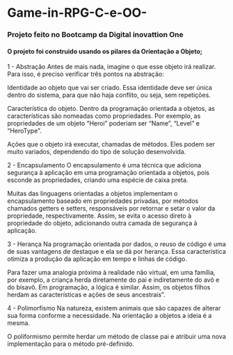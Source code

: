 # Game-in-RPG-C-e-OO-
### Projeto feito no Bootcamp da Digital inovattion One

#### O projeto foi construido usando os pilares da Orientação a Objeto;
1 - Abstração
Antes de mais nada, imagine o que esse objeto irá realizar. Para isso, é preciso verificar três pontos na abstração: 

Identidade ao objeto que vai ser criado. Essa identidade deve ser única dentro do sistema, para que não haja conflito, ou seja, sem repetições.

Característica do objeto. Dentro da programação orientada a objetos, as características são nomeadas como propriedades. Por exemplo, as propriedades de um objeto “Heroi” poderiam ser “Name”, “Level” e “HeroType”.

Ações que o objeto irá executar, chamadas de métodos. Eles podem ser muito variados, dependendo do tipo de solução desenvolvida. 

2 - Encapsulamento
O encapsulamento é uma técnica que adiciona segurança à aplicação em uma programação orientada a objetos, pois esconde as propriedades, criando uma espécie de caixa preta.

Muitas das linguagens orientadas a objetos implementam o encapsulamento baseado em propriedades privadas, por métodos chamados getters e setters, responsáveis por retornar e setar o valor da propriedade, respectivamente. Assim, se evita o acesso direto à propriedade do objeto, adicionando outra camada de segurança à aplicação.

3 - Herança
Na programação orientada por dados, o reuso de código é uma de suas vantagens de destaque e ela se dá por herança. Essa característica otimiza a produção da aplicação em tempo e linhas de código.

Para fazer uma analogia próxima à realidade não virtual, em uma família, por exemplo, a criança herda diretamente do pai e indiretamente do avô e do bisavô. Em programação, a lógica é similar. Assim, os objetos filhos herdam as características e ações de seus ancestrais”.

4 - Polimorfismo
Na natureza, existem animais que são capazes de alterar sua forma conforme a necessidade. Na orientação a objetos a ideia é a mesma. 

O poliformismo permite herdar um método de classe pai e atribuir uma nova implementação para o método pré-definido.
